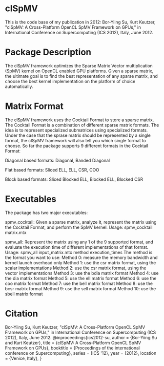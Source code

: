 clSpMV
======

This is the code base of my publication in 2012:
Bor-Yiing Su, Kurt Keutzer, "clSpMV: A Cross-Platform OpenCL SpMV Framework on GPUs," in International Conference on Supercomputing (ICS 2012), Italy, June 2012.

Package Description
===================

The clSpMV framework optimizes the Sparse Matrix Vector multiplication (SpMV) kernel on OpenCL enabled GPU platforms. Given a sparse matrix, the ultimate goal is to find the best representation of any sparse matrix, and choose the best kernel implementation on the platform of choice automatically.

Matrix Format
=============

The clSpMV framework uses the Cocktail Format to store a sparse matrix. The Cocktail Format is a combination of different sparse matrix formats. The idea is to represent specialized submatrices using specialized formats. Under the case that the sprase matrix should be represented by a single format, the clSpMV framework will also tell you which single format to choose. So far the package supports 9 different formats in the Cocktail Format:

Diagonal based formats: Diagonal, Banded Diagonal

Flat based formats: Sliced ELL, ELL, CSR, COO

Block based formats: Sliced Blocked ELL, Blocked ELL, Blocked CSR

Executables
===========

The package has two major executables:

spmv_cocktail: Given a sparse matrix, analyze it, represent the matrix using the Cocktail Format, and perform the SpMV kernel. 
Usage: spmv_cocktail matrix.mtx

spmv_all: Represent the matrix using any 1 of the 9 supported format, and evaluate the execution time of different implementations of that format.
Usage: spmv_all input_matrix.mtx method execution_times
The method is the format you want to use:
Method 0: measure the memory bandwidth and kernel launch overhead only
Method 1: use the csr matrix format, using the scalar implementations
Method 2: use the csr matrix format, using the vector implementations
Method 3: use the bdia matrix format
Method 4: use the dia matrix format
Method 5: use the ell matrix format
Method 6: use the coo matrix format
Method 7: use the bell matrix format
Method 8: use the bcsr matrix format
Method 9: use the sell matrix format
Method 10: use the sbell matrix format

Citation
========
Bor-Yiing Su, Kurt Keutzer, "clSpMV: A Cross-Platform OpenCL SpMV Framework on GPUs," in International Conference on Supercomputing (ICS 2012), Italy, June 2012.
@inproceedings{ics2012-su, 
author = {Bor-Yiing Su and Kurt Keutzer}, 
title = {clSpMV: A Cross-Platform OpenCL SpMV Framework on GPUs},
booktitle = {Proceedings of the international conference on Supercomputing},
series = {ICS '12},
year = {2012},
location = {Venice, Italy}, }




